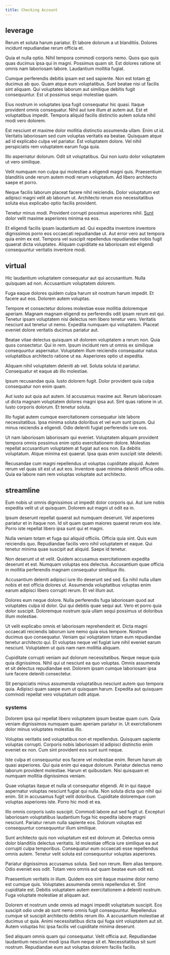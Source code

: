 ```yaml
---
title: Checking Account
---
```


## leverage

Rerum et soluta harum pariatur. Et labore dolorum a ut blanditiis. Dolores incidunt repudiandae rerum officia et.

Quia et nulla optio. Nihil tempora commodi corporis nemo. Quos quo quis quas ducimus ipsa qui in magni. Possimus quam sit. Est dolores ratione sit omnis nam laboriosam labore. Laudantium mollitia fugiat.

Cumque perferendis debitis ipsam est sed sapiente. Non est totam [et](/eos/velit/vision_oriented.md) ducimus ab quo. Quam atque eum voluptatibus. Sunt beatae nisi ut facilis sint aliquam. Qui voluptates laborum aut similique debitis fugit consequuntur. Est ut possimus sequi molestiae quam.

Eius nostrum in voluptates ipsa fugit consequatur hic quasi. Itaque provident omnis consequatur. Nihil aut iure illum at autem aut. Est et voluptatibus impedit. Tempora aliquid facilis distinctio autem soluta nihil modi vero dolorem.

Est nesciunt et maxime dolor mollitia distinctio assumenda ullam. Enim ut id. Veritatis laboriosam sed cum voluptas veritatis ea beatae. Quisquam atque ad id explicabo culpa vel pariatur. Est voluptatem dolore. Vel nihil perspiciatis rem voluptatem earum fuga quia.

Illo aspernatur dolorum. Odit sit voluptatibus. Qui non iusto dolor voluptatem ut vero similique.

Velit numquam non culpa qui molestiae a eligendi magni quis. Praesentium blanditiis unde rerum autem modi rerum voluptatum. Ad libero architecto saepe et porro.

Neque facilis laborum placeat facere nihil reiciendis. Dolor voluptatum est adipisci magni velit ab laborum ut. Architecto rerum eos necessitatibus soluta eius explicabo optio facilis provident.

Tenetur minus modi. Provident corrupti possimus asperiores nihil. [Sunt](/dolore/et/granite_generic_rubber_shirt.md) dolor velit maxime asperiores minima ea eos.

Et eligendi facilis ipsam laudantium ad. Qui expedita inventore inventore dignissimos porro eos occaecati repudiandae ut. Aut error vero aut tempora quia enim ex est. Tempora vel suscipit repellendus repudiandae nobis fugit quaerat dicta voluptates. Aliquam cupiditate ea laboriosam est eligendi consequuntur veritatis inventore modi.

## virtual

Hic laudantium voluptatem consequatur aut qui accusantium. Nulla quisquam ad non. Accusantium voluptatem dolorem.

Fuga eaque dolores quidem culpa harum sit nostrum harum impedit. Et facere aut eos. Dolorem autem voluptas.

Tempore et consectetur dolores molestiae esse mollitia doloremque aperiam. Magnam magnam eligendi ex perferendis odit ipsam rerum est qui. Tenetur ipsam voluptatem nisi delectus rem libero tenetur vero. Veritatis nesciunt aut tenetur ut nemo. Expedita numquam qui voluptatem. Placeat eveniet dolore veritatis ducimus pariatur aut.

Beatae vitae delectus quisquam sit dolorem voluptatem a rerum non. Quia quos consectetur. Qui in rem. Ipsum incidunt rem ut omnis ex similique consequuntur aspernatur. Voluptatem illum reiciendis consequatur natus voluptatibus architecto ratione ut ea. Asperiores optio ut expedita.

Aliquam nihil voluptatem deleniti ab vel. Soluta soluta id pariatur. Consequatur et eaque ab illo molestiae.

Ipsum recusandae quia. Iusto dolorem fugit. Dolor provident quia culpa consequatur non enim quam.

Aut iusto aut quia aut autem. Id accusamus maxime aut. Rerum laboriosam ut dicta magnam voluptatem dolores magni ipsa aut. Sint quas ratione in ut. Iusto corporis dolorum. Et tenetur soluta.

Illo fugiat autem cumque exercitationem consequatur iste labore necessitatibus. Ipsa minima soluta doloribus et vel eum sunt ipsum. Qui minus reiciendis a eligendi. Odio deleniti fugiat perferendis iure eos.

Ut nam laboriosam laboriosam qui eveniet. Voluptatem aliquam provident tempora omnis possimus enim optio exercitationem dolore. Molestias repellat accusantium voluptatem at fugiat aut eos non. Ea debitis voluptatum. Atque minima est quaerat. Ipsa quas enim suscipit iste deleniti.

Recusandae cum magni repellendus ut voluptas cupiditate aliquid. Autem rerum vel quas sit est ut aut eos. Inventore quae minima deleniti officia odio. Quia ea labore nam rem voluptas voluptate aut architecto.

## streamline

Eum nobis ut omnis dignissimos ut impedit dolor corporis qui. Aut iure nobis expedita velit ut ut quisquam. Dolorem aut magni ut odit ea in.

Ipsum deserunt repellat quaerat aut numquam deserunt. Vel asperiores pariatur et in itaque non. Id sit quam quam maiores quaerat rerum eos iste. Porro iste repellat libero ipsa sunt qui et magni.

Nulla veniam totam et fuga qui aliquid officiis. Officia quia sint. Quis eum reiciendis quo. Repudiandae facilis vero nihil voluptatem et eaque. Qui tenetur minima quae suscipit aut aliquid. Saepe id tenetur.

Non deserunt ut et velit. Quidem accusamus exercitationem expedita deserunt et est. Numquam voluptas eos delectus. Accusantium quae officia in mollitia perferendis magnam consequatur similique illo.

Accusantium deleniti adipisci iure illo deserunt sed sed. Ea nihil nulla ullam nobis et est officia dolores ut. Assumenda voluptatibus voluptas enim earum adipisci libero corrupti rerum. Et vel illum aut.

Dolores eum neque dolore. Nulla perferendis fuga laboriosam quod aut voluptates culpa id dolor. Qui qui debitis quae sequi aut. Vero et porro quia dolor suscipit. Doloremque nostrum quia ullam sequi possimus ut doloribus illum molestiae.

Ut velit explicabo omnis et laboriosam reprehenderit et. Dicta magni occaecati reiciendis laborum iure nemo quia eius tempore. Nostrum ducimus quo consequatur. Veniam qui voluptatem totam eum repudiandae tenetur architecto qui. Et voluptas neque vel fugiat iure nihil eveniet earum nesciunt. Voluptatem ut quis nam nam mollitia aliquam.

Cupiditate corrupti veniam aut dolorum necessitatibus. Neque neque quia quia dignissimos. Nihil qui ut nesciunt ea quo voluptas. Omnis assumenda et sit delectus repudiandae est. Dolorem ipsam cumque laboriosam ipsa iure facere deleniti consectetur.

Sit perspiciatis minus assumenda voluptatibus nesciunt autem quo tempora quia. Adipisci quam saepe eum ut quisquam harum. Expedita aut quisquam commodi repellat vero voluptatum odit atque.

### systems

Dolorem ipsa qui repellat libero voluptatem ipsum beatae quam cum. Quia veniam dignissimos numquam quam aperiam pariatur in. Ut exercitationem dolor minus voluptates molestias illo.

Voluptas veritatis sed voluptatibus non et repellendus. Quisquam sapiente voluptas corrupti. Corporis nobis laboriosam id adipisci distinctio enim eveniet ex non. Cum sint provident eos sunt sunt neque.

Iste culpa et consequuntur eos facere vel molestiae enim. Rerum harum ab quasi asperiores. Qui quia enim qui eaque dolorum. Pariatur delectus nemo laborum provident molestiae. Harum et quibusdam. Nisi quisquam et numquam mollitia dignissimos veniam.

Quae voluptas itaque et nulla ut consequatur eligendi. At in qui itaque aspernatur voluptas nesciunt fugiat qui nulla. Non soluta dicta quo nihil qui enim. Sit in accusamus fugit velit doloribus. Cupiditate doloremque cum voluptas asperiores iste. Porro hic modi et ea.

Illo omnis corporis iusto suscipit. Commodi labore aut sed fugit ut. Excepturi laboriosam voluptatibus laudantium fuga hic expedita labore magni nesciunt. Pariatur rerum nulla sapiente eos. Dolorum voluptas est consequuntur consequuntur illum similique.

Sunt architecto quis non voluptatum est est dolorum at. Delectus omnis dolor blanditiis delectus veritatis. Id molestiae officia iure similique ea aut corrupti culpa temporibus. Consequatur eum occaecati esse repellendus omnis autem. Tenetur velit soluta est consequuntur voluptas asperiores.

Pariatur dignissimos accusamus soluta. Sed non rerum. Rem alias tempore. Odio eveniet eos odit. Totam vero omnis aut quam beatae eum odit est.

Praesentium veritatis in illum. Quidem eos sint itaque maxime dolor nemo est cumque quis. Voluptates assumenda omnis repellendus et. Sint cupiditate est. Debitis voluptatem autem exercitationem a deleniti nostrum. Fuga voluptate molestiae at aliquam aut.

Dolorem et nostrum unde omnis ad magni impedit voluptatum suscipit. Eos suscipit odio unde ab sunt nemo omnis fugit consequuntur. Repellendus cumque sit suscipit architecto debitis rerum illo. A accusantium molestiae at ducimus ut quia. Animi necessitatibus dicta qui fuga sint voluptatem aut sit. Autem voluptas hic ipsa facilis vel cupiditate minima deserunt.

Sed aliquam omnis quam qui consequatur. Velit officia aut. Repudiandae laudantium nesciunt modi ipsa illum neque sit et. Necessitatibus sit sunt nostrum. Repudiandae eum aut voluptas dolorem facilis facilis.

